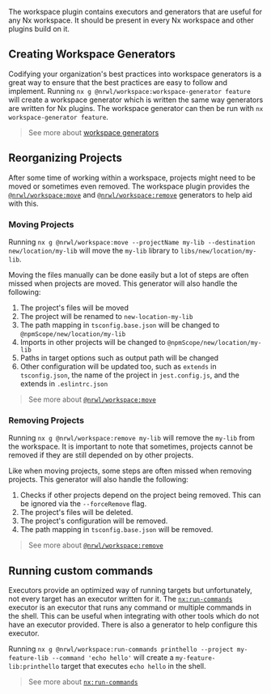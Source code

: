 The workspace plugin contains executors and generators that are useful for any Nx workspace. It should be present in every Nx workspace and other plugins build on it.

## Creating Workspace Generators

Codifying your organization's best practices into workspace generators is a great way to ensure that the best practices are easy to follow and implement. Running `nx g @nrwl/workspace:workspace-generator feature` will create a workspace generator which is written the same way generators are written for Nx plugins. The workspace generator can then be run with `nx workspace-generator feature`.

> See more about [workspace generators](/recipe/workspace-generators)

## Reorganizing Projects

After some time of working within a workspace, projects might need to be moved or sometimes even removed.
The workspace plugin provides the [`@nrwl/workspace:move`](/packages/workspace/generators/move) and [`@nrwl/workspace:remove`](/packages/workspace/generators/remove) generators to help aid with this.

### Moving Projects

Running `nx g @nrwl/workspace:move --projectName my-lib --destination new/location/my-lib` will move the `my-lib` library to `libs/new/location/my-lib`.

Moving the files manually can be done easily but a lot of steps are often missed when projects are moved. This generator will also handle the following:

1. The project's files will be moved
2. The project will be renamed to `new-location-my-lib`
3. The path mapping in `tsconfig.base.json` will be changed to `@npmScope/new/location/my-lib`
4. Imports in other projects will be changed to `@npmScope/new/location/my-lib`
5. Paths in target options such as output path will be changed
6. Other configuration will be updated too, such as `extends` in `tsconfig.json`, the name of the project in `jest.config.js`, and the extends in `.eslintrc.json`

> See more about [`@nrwl/workspace:move`](/packages/workspace/generators/move)

### Removing Projects

Running `nx g @nrwl/workspace:remove my-lib` will remove the `my-lib` from the workspace. It is important to note that sometimes, projects cannot be removed if they are still depended on by other projects.

Like when moving projects, some steps are often missed when removing projects. This generator will also handle the following:

1. Checks if other projects depend on the project being removed. This can be ignored via the `--forceRemove` flag.
2. The project's files will be deleted.
3. The project's configuration will be removed.
4. The path mapping in `tsconfig.base.json` will be removed.

> See more about [`@nrwl/workspace:remove`](/packages/workspace/generators/remove)

## Running custom commands

Executors provide an optimized way of running targets but unfortunately, not every target has an executor written for it. The [`nx:run-commands`](/packages/nx/executors/run-commands) executor is an executor that runs any command or multiple commands in the shell. This can be useful when integrating with other tools which do not have an executor provided. There is also a generator to help configure this executor.

Running `nx g @nrwl/workspace:run-commands printhello --project my-feature-lib --command 'echo hello'` will create a `my-feature-lib:printhello` target that executes `echo hello` in the shell.

> See more about [`nx:run-commands`](/packages/nx/executors/run-commands)
